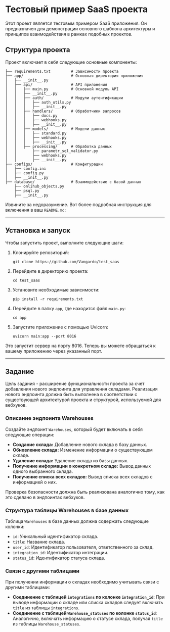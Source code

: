 # Тестовый пример SaaS проекта
Этот проект является тестовым примером SaaS приложения. 
Он предназначен для демонстрации основного шаблона архитектуры и принципов взаимодействия в рамках подобных проектов.

## Структура проекта

Проект включает в себя следующие основные компоненты:

```
├── requirements.txt         # Зависимости проекта
├── app/                     # Основная директория приложения
│   ├── __init__.py
│   ├── api/                 # API приложения
│   │   ├── main.py          # Основной модуль API
│   │   ├── __init__.py
│   │   ├── auth/            # Модули аутентификации
│   │   │   ├── auth_utils.py
│   │   │   ├── __init__.py
│   │   ├── handlers/        # Обработчики запросов
│   │   │   ├── docs.py
│   │   │   ├── webhooks.py
│   │   │   ├── __init__.py
│   │   ├── models/          # Модели данных
│   │   │   ├── standard.py
│   │   │   ├── webhooks.py
│   │   │   ├── __init__.py
│   │   ├── processing/      # Обработка данных
│   │       ├── parametr_sql_validator.py
│   │       ├── webhooks.py
│   │       ├── __init__.py
├── configs/                 # Конфигурации
│   ├── config.ini
│   ├── config.py
│   ├── __init__.py
├── database/                # Взаимодействие с базой данных
    ├── onlihub_objects.py
    ├── psql.py
    ├── __init__.py
```

Извините за недоразумение. Вот более подробная инструкция для включения в ваш `README.md`:

---

## Установка и запуск

Чтобы запустить проект, выполните следующие шаги:

1. Клонируйте репозиторий:
   ```
   git clone https://github.com/Vangardo/test_saas
   ```

2. Перейдите в директорию проекта:
   ```
   cd test_saas
   ```

3. Установите необходимые зависимости:
   ```
   pip install -r requirements.txt
   ```

4. Перейдите в папку `app`, где находится файл `main.py`:
   ```
   cd app
   ```

5. Запустите приложение с помощью Uvicorn:
   ```
   uvicorn main:app --port 8016
   ```

Это запустит сервер на порту 8016. Теперь вы можете обращаться к вашему приложению через указанный порт.


---

## Задание

Цель задания - расширение функциональности проекта за счет добавления нового эндпоинта для управления складами. Реализация нового эндпоинта должна быть выполнена в соответствии с существующей архитектурой проекта и структурой, используемой для вебхуков.

### Описание эндпоинта Warehouses

Создайте эндпоинт `Warehouses`, который будет включать в себя следующие операции:

- **Создание склада:** Добавление нового склада в базу данных.
- **Обновление склада:** Изменение информации о существующем складе.
- **Удаление склада:** Удаление склада из базы данных.
- **Получение информации о конкретном складе:** Вывод данных одного выбранного склада.
- **Получение списка всех складов:** Вывод списка всех складов с информацией о них.

Проверка безопасности должна быть реализована аналогично тому, как это сделано в эндпоинтах вебхуков.

### Структура таблицы Warehouses в базе данных

Таблица `Warehouses` в базе данных должна содержать следующие колонки:

- `id`: Уникальный идентификатор склада.
- `title`: Название склада.
- `user_id`: Идентификатор пользователя, ответственного за склад.
- `integration_id`: Идентификатор интеграции.
- `status_id`: Идентификатор статуса склада.

### Связи с другими таблицами

При получении информации о складах необходимо учитывать связи с другими таблицами:

- **Соединение с таблицей `integrations` по колонке `integration_id`**: При выводе информации о складе или списка складов следует включать `title` из таблицы `integrations`.
- **Соединение с таблицей `Warehouse_statuses` по колонке `status_id`**: Аналогично, включать информацию о статусе склада, получая `title` из таблицы `Warehouse_statuses`.



